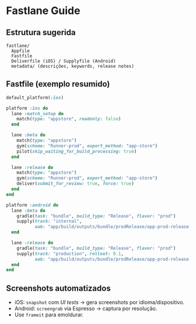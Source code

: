# Fastlane Guide

## Estrutura sugerida
```
fastlane/
  Appfile
  Fastfile
  Deliverfile (iOS) / Supplyfile (Android)
  metadata/ (descrições, keywords, release notes)
```

## Fastfile (exemplo resumido)
```ruby
default_platform(:ios)

platform :ios do
  lane :match_setup do
    match(type: "appstore", readonly: false)
  end

  lane :beta do
    match(type: "appstore")
    gym(scheme: "Runner-prod", export_method: "app-store")
    pilot(skip_waiting_for_build_processing: true)
  end

  lane :release do
    match(type: "appstore")
    gym(scheme: "Runner-prod", export_method: "app-store")
    deliver(submit_for_review: true, force: true)
  end
end

platform :android do
  lane :beta do
    gradle(task: "bundle", build_type: "Release", flavor: "prod")
    supply(track: "internal",
           aab: "app/build/outputs/bundle/prodRelease/app-prod-release.aab")
  end

  lane :release do
    gradle(task: "bundle", build_type: "Release", flavor: "prod")
    supply(track: "production", rollout: 0.1,
           aab: "app/build/outputs/bundle/prodRelease/app-prod-release.aab")
  end
end
```

## Screenshots automatizados
- iOS: `snapshot` com *UI tests* → gera screenshots por idioma/dispositivo.
- Android: `screengrab` via Espresso → captura por resolução.
- Use `frameit` para emoldurar.

